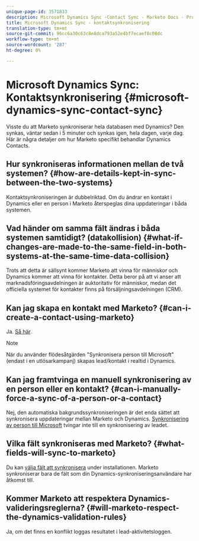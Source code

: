 ```yaml
---
unique-page-id: 3571833
description: Microsoft Dynamics Sync -Contact Sync - Marketo Docs - Produktdokumentation
title: Microsoft Dynamics Sync - kontaktsynkronisering
translation-type: tm+mt
source-git-commit: 96cc6a30c63c8e8dca793a52e4bf7ecaef8c08dc
workflow-type: tm+mt
source-wordcount: '287'
ht-degree: 0%

---
```



# Microsoft Dynamics Sync: Kontaktsynkronisering {#microsoft-dynamics-sync-contact-sync}

Visste du att Marketo synkroniserar hela databasen med Dynamics? Den synkas, väntar sedan i 5 minuter och synkas igen, hela dagen, varje dag. Här är några detaljer om hur Marketo specifikt behandlar Dynamics Contacts.

## Hur synkroniseras informationen mellan de två systemen? {#how-are-details-kept-in-sync-between-the-two-systems}

Kontaktsynkroniseringen är dubbelriktad. Om du ändrar en kontakt i Dynamics eller en person i Marketo återspeglas dina uppdateringar i båda systemen.

## Vad händer om samma fält ändras i båda systemen samtidigt? (datakollision) {#what-if-changes-are-made-to-the-same-field-in-both-systems-at-the-same-time-data-collision}

Trots att detta är sällsynt kommer Marketo att vinna för människor och Dynamics kommer att vinna för kontakter. Detta beror på att vi anser att marknadsföringsavdelningen är auktoritativ för människor, medan det officiella systemet för kontakter finns på försäljningsavdelningen (CRM).

## Kan jag skapa en kontakt med Marketo? {#can-i-create-a-contact-using-marketo}

Ja. [Så här](microsoft-dynamics-sync-lead-sync/create-a-contact-in-microsoft-dynamics.md).

>[!NOTE]
>
>När du använder flödesåtgärden &quot;Synkronisera person till Microsoft&quot; (endast i en utlösarkampanj) skapas lead/kontakt i realtid i Dynamics.

## Kan jag framtvinga en manuell synkronisering av en person eller en kontakt? {#can-i-manually-force-a-sync-of-a-person-or-a-contact}

Nej, den automatiska bakgrundssynkroniseringen är det enda sättet att synkronisera uppdateringar mellan Marketo och Dynamics. [Synkronisering av person till Microsoft](../../../../product-docs/core-marketo-concepts/smart-campaigns/microsoft-dynamics-flow-actions/sync-person-to-microsoft.md) tvingar inte till en synkronisering av leadet.

## Vilka fält synkroniseras med Marketo? {#what-fields-will-sync-to-marketo}

Du kan [välja fält att synkronisera](https://docs.marketo.com/pages/viewpage.action?pageId=3571830#Step3of3:ConnectMicrosoftDynamicswithMarketo(Online)-SelectFieldstoSync) under installationen. Marketo synkroniserar bara de fält som din Dynamics-synkroniseringsanvändare har åtkomst till.

## Kommer Marketo att respektera Dynamics-valideringsreglerna? {#will-marketo-respect-the-dynamics-validation-rules}

Ja, om det finns en konflikt loggas resultatet i lead-aktivitetsloggen.
